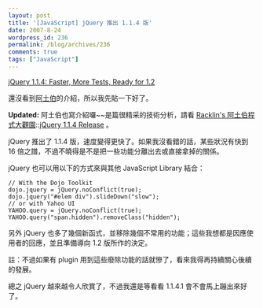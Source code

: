 ```yaml
---
layout: post
title: '[JavaScript] jQuery 推出 1.1.4 版'
date: 2007-8-24
wordpress_id: 236
permalink: /blog/archives/236
comments: true
tags: ["JavaScript"]
---
```


[jQuery 1.1.4: Faster, More Tests, Ready for 1.2](http://jquery.com/blog/2007/08/24/jquery-114-faster-more-tests-ready-for-12/)

還沒看到[阿土伯](http://racklin.blogspot.com/)的介紹，所以我先貼一下好了。

<strong>Updated:</strong> 阿土伯也寫介紹囉~~是篇很精采的技術分析，請看 [Racklin's 阿土伯程式大觀園](http://racklin.blogspot.com/)::[jQuery 1.1.4 Release](http://racklin.blogspot.com/2007/08/jquery-114-release.html) 。

<!--more-->

jQuery 推出了 1.1.4 版，速度變得更快了。如果我沒看錯的話，某些狀況有快到 16 倍之譜，不過不曉得是不是把一些功能分離出去或直接拿掉的關係。

 jQuery 也可以用以下的方式來與其他 JavaScript Library 結合： 

```
// With the Dojo Toolkit
dojo.jquery = jQuery.noConflict(true);
dojo.jquery("#elem div").slideDown("slow");
// or with Yahoo UI
YAHOO.query = jQuery.noConflict(true);
YAHOO.query("span.hidden").removeClass("hidden");

```

另外 jQuery 也多了幾個新函式，並移除幾個不常用的功能；這些我想都是因應使用者的回應，並且準備導向 1.2 版所作的決定。 

註：不過如果有 plugin 用到這些廢除功能的話就慘了，看來我得再持續關心後續的發展。

總之 jQuery 越來越令人欣賞了，不過我還是等看看 1.1.4.1 會不會馬上蹦出來好了。 
